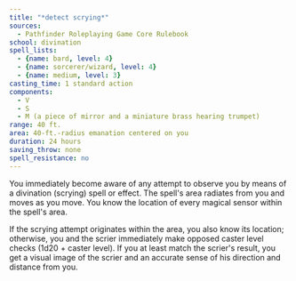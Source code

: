 ```yaml
---
title: "*detect scrying*"
sources:
  - Pathfinder Roleplaying Game Core Rulebook
school: divination
spell_lists:
  - {name: bard, level: 4}
  - {name: sorcerer/wizard, level: 4}
  - {name: medium, level: 3}
casting_time: 1 standard action
components:
  - V
  - S
  - M (a piece of mirror and a miniature brass hearing trumpet)
range: 40 ft.
area: 40-ft.-radius emanation centered on you
duration: 24 hours
saving_throw: none
spell_resistance: no
---
```


You immediately become aware of any attempt to observe you by means of a divination (scrying) spell or effect. The spell's area radiates from you and moves as you move. You know the location of every magical sensor within the spell's area.

If the scrying attempt originates within the area, you also know its location; otherwise, you and the scrier immediately make opposed caster level checks (1d20 + caster level). If you at least match the scrier's result, you get a visual image of the scrier and an accurate sense of his direction and distance from you.

